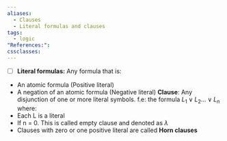 ```yaml
---
aliases:
  - Clauses
  - Literal formulas and clauses
tags:
  - logic
"References:": 
cssclasses:
---
```

- [ ] **Literal formulas:** Any formula that is: 
+ An atomic formula (Positive literal)
+ A negation of an atomic formula (Negative literal)
**Clause**: Any disjunction of one or more literal symbols. f.e: the formula $L_1 \lor L_2…\lor L_n$ 
	where: 
+ Each L is a literal
+ If n = 0. This is called empty clause and denoted as $\lambda$
+ Clauses with zero or one positive literal are called **Horn clauses**
